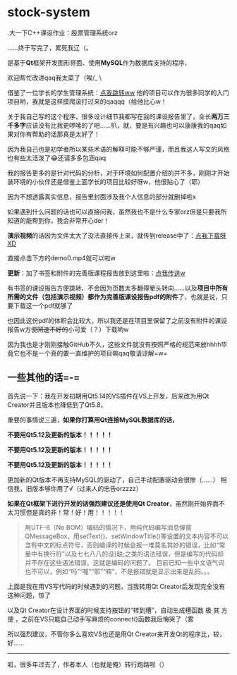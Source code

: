 # stock-system
.大一下C++课设作业：股票管理系统orz

……终于写完了，累死我辽（。

是基于**Qt**框架开发图形界面、使用**MySQL**作为数据库支持的程序，

欢迎帮忙改进qaq我太菜了（唉/_ \

借鉴了一位学长的学生管理系统：[点我跳转ww](https://github.com/chenyongzhe/Qt-studentmanager)
他的项目可以作为很多同学的入门项目哟，我就是这样摸爬滚打过来的qaqqq（给他比心w！

关于我自己写的这个程序，很多设计细节我都写在我的课设报告里了，全长**两万三千多字**应该没有比我更啰嗦的了吧……叭，就，要是有兴趣也可以康康我的qaq如果对你有帮助的话那真是太好了！

因为我自己也是初学者所以某些术语的解释可能不够严谨，而且我这人写文的风格也有些太活泼了😂还请多多包涵qaq

我的报告更多的是针对代码的分析，对于环境如何配置介绍的并不多，刚刚才开始装环境的小伙伴还是借鉴上面学长的项目比较好呀w，他很贴心了（耶）

因为不想透露真实信息，报告里封面涉及我个人信息的部分就删掉啦x

如果遇到什么问题的话也可以直接问我，虽然我也不是什么专家orz但是只要我所知道的能帮到你，我会非常开心der！

**演示视频**的话因为文件太大了没法直接传上来，就传到release中了：[点我下载呀XD](https://github.com/Chiuye/stock-system/releases/tag/0.0)

直接点击下方的demo0.mp4就可以啦w

**更新**：加了书签和附件的完善版课程报告放到这里啦：[点我传送w](https://github.com/Chiuye/stock-system/releases/tag/v0.1)

有书签的课设报告方便跳转、不会因为页数太多翻得晕头转向……以及**项目中所有所需的文件（包括演示视频）都作为完善版课设报告pdf的附件**了，也就是说，只要下载这一个pdf就够了

也因此这份pdf的体积会比较大，所以我还是在项目里保留了之前没有附件的课设报告w方便~~网速不好的~~小可爱（？）下载哟w

因为我也是才刚刚接触GitHub不久，这些文件就没有按照严格的规范来放hhhh毕竟它也不是一个真的要一直维护的项目嘛qaq敬请谅解=w=

## 一些其他的话=-=

首先说一下：我在开发初期用Qt5.14的VS插件在VS上开发，后来改为用Qt Creator并且版本也降低到了Qt5.8。

重要的事情说三遍，**如果你打算用Qt连接MySQL数据库的话，**

**不要用Qt5.12及更新的版本！！！！！**

**不要用Qt5.12及更新的版本！！！！！**

**不要用Qt5.12及更新的版本！！！！！**

更加新的Qt版本不再支持MySQL的驱动了，自己手动配置驱动会很惨（……）
相信我，旧版本够你用了√（过来人的忠告orzzzz）

**如果在Qt框架下进行开发的话强烈建议还是使用Qt Creator**，虽然刚开始界面不太习惯但是真的非！常！好！用！！！！！

> 用UTF-8（No BOM）编码的情况下，用纯代码编写消息弹窗QMessageBox，用setText()、setWindowTitle()等设置的文本内容不可以含有中文的标点符号，否则编译的时候会报一堆莫名其妙的错误，比如“常量中有换行符”以及七七八八的没}缺;之类的语法错误，但是编写的代码却并不存在这些语法错误。这就是编码的问题了。
> 目前已知一些中文语气词也不可以，例如“吗”“喔”“耶”“嘛”，不是报错就是显示出来是乱码。。。

上面是我在用VS写代码的时候遇到的问题，当我转用Qt Creator后发现完全没有这种问题，惊了

以及Qt Creator在设计界面的时候支持按钮的“转到槽”，自动生成槽函数 极 其 方 便 ，之前在VS只能自己动手写麻烦的connect()函数我后悔哭了（雾

所以强烈建议，不管你多么喜欢VS也还是用Qt Creator来开发Qt的程序比，较，好……

******

呱，很多年过去了，作者本人（也就是俺）转行跑路啦（）

